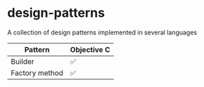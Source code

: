 # design-patterns

A collection of design patterns implemented in several languages

| Pattern | Objective C |
| --- | --- |
| Builder | :white_check_mark: |
| Factory method | :white_check_mark: |
